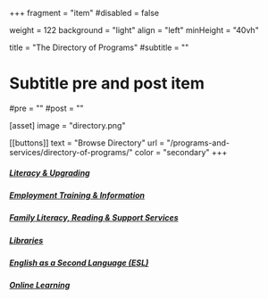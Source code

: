 +++
fragment = "item"
#disabled = false

weight = 122
background = "light"
align = "left"
minHeight = "40vh"

title = "The Directory of Programs"
#subtitle = ""

# Subtitle pre and post item
#pre = ""
#post = ""

[asset]
  image = "directory.png"

[[buttons]]
  text = "Browse Directory"
  url = "/programs-and-services/directory-of-programs/"
  color = "secondary"
+++

##### [Literacy & Upgrading](/programs-and-services/directory-of-programs/literacy-and-upgrading/)
##### [Employment Training & Information](/programs-and-services/directory-of-programs/employment-training-information/)  
##### [Family Literacy, Reading & Support Services](/programs-and-services/directory-of-programs/family-literacy-reading-and-support-services/)
##### [Libraries](/programs-and-services/directory-of-programs/libraries/)
##### [English as a Second Language (ESL)](/programs-and-services/directory-of-programs/esl/)
##### [Online Learning](/programs-and-services/directory-of-programs/online-learning/)
